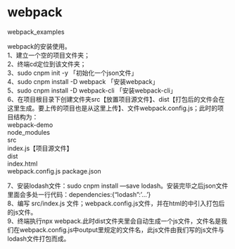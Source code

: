 # webpack
webpack_examples

webpack的安装使用。  
1、建立一个空的项目文件夹；  
2、终端cd定位到该文件夹；  
3、sudo cnpm init -y 「初始化一个json文件」  
4、sudo cnpm install -D webpack 「安装webpack」  
5、sudo cnpm install -D webpack-cli 「安装webpack-cli」    
6、在项目根目录下创建文件夹src【放置项目源文件】、dist【打包后的文件会在这里生成。要上传的项目也是从这里上传】、文件webpack.config.js；此时的项目结构为：    
webpack-demo  
node_modules  
src  
index.js【项目源文件】  
dist  
index.html  
webpack.config.js 
package.json  

7、安装lodash文件：sudo cnpm install —save lodash。安装完毕之后json文件里面会多处一行代码：dependencies:{“lodash”:’…’}  
8、编写 src/index.js 文件；webpack.config.js文件，并在html的<script></script>中引入打包后的js文件。  
9、终端执行npx webpack.此时dist文件夹里会自动生成一个js文件，文件名是我们在webpack.config.js中output里规定的文件名，此js文件由我们写的js文件与lodash文件打包而成。  
